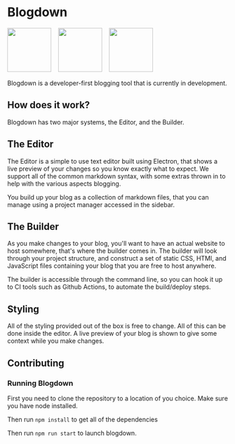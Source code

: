 # Blogdown 
<img src="https://upload.wikimedia.org/wikipedia/commons/thumb/9/91/Electron_Software_Framework_Logo.svg/2048px-Electron_Software_Framework_Logo.svg.png" width=100>&nbsp;&nbsp;&nbsp;&nbsp;<img src="https://upload.wikimedia.org/wikipedia/commons/thumb/4/4c/Typescript_logo_2020.svg/1200px-Typescript_logo_2020.svg.png" width=100>&nbsp;&nbsp;&nbsp;&nbsp;<img src="https://sass-lang.com/assets/img/styleguide/seal-color-aef0354c.png" width=100>

Blogdown is a developer-first blogging tool that is currently in development.

## How does it work?

Blogdown has two major systems, the Editor, and the Builder.

## The Editor
The Editor is a simple to use text editor built using Electron, that shows a live preview of your changes so you know exactly what to expect.
We support all of the common markdown syntax, with some extras thrown in to help with the various aspects blogging.

You build up your blog as a collection of markdown files, that you can manage using a project manager accessed in the sidebar.

## The Builder
As you make changes to your blog, you'll want to have an actual website to host somewhere, that's where the builder comes in.
The builder will look through your project structure, and construct a set of static CSS, HTMl, and JavaScript files containing your blog that you are free to host anywhere.

The builder is accessible through the command line, so you can hook it up to CI tools such as Github Actions, to automate the build/deploy steps.

## Styling
All of the styling provided out of the box is free to change. All of this can be done inside the editor. A live preview of your blog is shown to give some context while you make changes.

## Contributing

### Running Blogdown

First you need to clone the repository to a location of you choice.
Make sure you have node installed.

Then run `npm install` to get all of the dependencies

Then run `npm run start` to launch blogdown.
